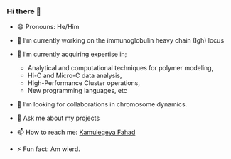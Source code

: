### Hi there 👋

- 😄 Pronouns: He/Him

- 🔭 I’m currently working on the immunoglobulin heavy chain (Igh) locus

- 🌱 I’m currently acquiring expertise in;
     - Analytical and computational techniques for polymer modeling,
     - Hi-C and Micro-C data analysis,
     - High-Performance Cluster operations,
     - New programming languages,
 etc 

- 🤔 I’m looking for collaborations in chromosome dynamics.

- 💬 Ask me about my projects

- 📫 How to reach me: [Kamulegeya Fahad](https://www.linkedin.com/in/kamulegeya-fahad-a872b514a) 

- ⚡ Fun fact: Am wierd.
